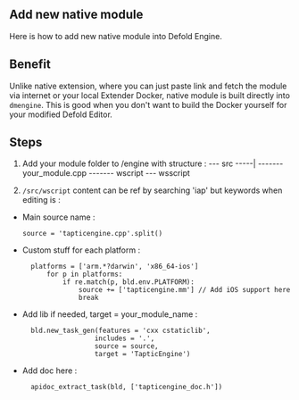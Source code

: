 ## Add new native module
Here is how to add new native module into Defold Engine.

## Benefit
Unlike native extension, where you can just paste link and fetch the module via internet or your local Extender Docker, native module is built directly into `dmengine`. This is good when you don't want to build the Docker yourself for your modified Defold Editor.

## Steps
1. Add your module folder to /engine with structure :
--- src
-----|
------- your_module.cpp
------- wscript
--- wsscript

2. `/src/wscript` content can be ref by searching 'iap' but keywords when editing is :
- Main source name : 

      source = 'tapticengine.cpp'.split()
    
- Custom stuff for each platform :

        platforms = ['arm.*?darwin', 'x86_64-ios']
            for p in platforms:
                if re.match(p, bld.env.PLATFORM):
                    source += ['tapticengine.mm'] // Add iOS support here
                    break
                
- Add lib if needed, target = your_module_name :

        bld.new_task_gen(features = 'cxx cstaticlib',
                        includes = '.',
                        source = source,
                        target = 'TapticEngine')
                    
- Add doc here :

        apidoc_extract_task(bld, ['tapticengine_doc.h'])
    
    

